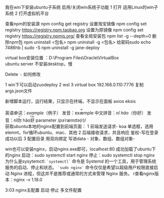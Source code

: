 我在win下安装ubuntu子系统
启用/关闭win系统子功能
1 打开 适用Linux的win子系统  2 打开虚拟机平台

查看npm的安装源
npm config get registry
设置淘宝镜像
npm config set registry https://registry.npm.taobao.org
设置为原镜像
npm config set registry https://registry.npmjs.org/
查看全局安装包
npm list -g --depth=0
删除npm包
npm uninstall <包名>
npm uninstall -g <包名>
给密码sudo
echo 7486hb | sudo -S npm uninstall  -g jane-deploy  

virtual box安装位置 ：D:\Program Files\Oracle\VirtualBox\
ubuntu server  不安装desktop，慢

Delete `␍` 如何修改  

1 win下可以启动zuodeploy
2 wsl 
3 virtual box 192.168.0.110:7776 复制args.json文件

新增脚本运行，运行结果，只显示在终端，不显示在面板
axios eksis

英语单词：*example*（例子） 发音：ex<ruby>æ<rt>æ</rt></ruby>mple
中文拼音：*nǐ hǎo*（你好） 发音：nǐ<ruby>你<rt>nǐ</rt></ruby> hǎo<ruby>好<rt>hǎo</rt></ruby>
parameter
/_pəˈræmɪtə(r)_/  
获取ubuntu本地的nginx配置到前端页面：
1 前端发送请求- koa 单选框，选用elemnt，for循环ubuntu、mac、其他
2 后端接收请求，并且响应 鉴权-写在登录成功以后
3 配置目录  用双向绑定 写进data - 对象、数组、数组对象- 

win也可以安装nginx，启动nginx.exe即可，localhost:80
成功加载了ubuntu下的nginx
启动：sudo systemctl start nginx
停止：sudo systemctl stop nginx
为什么是sysytemctl: `` `systemctl` `` 命令是 Systemd 的一个工具，用于管理系统服务的启动、停止和状态。
`` `sudo nginx` `` 命令仅仅是希望以超级用户权限直接启动 Nginx 进程，但这并不是推荐或通常的方式来管理 Nginx 服务。
r查看nginx版本：nginx -v 1.18.0

3:03 nginx主配置 启动 停止  多文件配置


